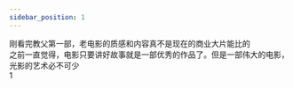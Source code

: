 ```yaml
---
sidebar_position: 1
---
```


刚看完教父第一部，老电影的质感和内容真不是现在的商业大片能比的  
之前一直觉得，电影只要讲好故事就是一部优秀的作品了。但是一部伟大的电影，光影的艺术必不可少  
1